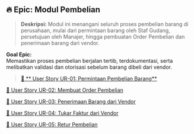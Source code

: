 ## :fire: Epic: Modul Pembelian
> **Deskripsi:** Modul ini menangani seluruh proses pembelian barang di perusahaan, mulai dari permintaan barang oleh Staf Gudang, persetujuan oleh Manajer, hingga pembuatan Order Pembelian dan penerimaan barang dari vendor.
> 

**Goal Epic:**<br>
Memastikan proses pembelian berjalan tertib, terdokumentasi, serta melibatkan validasi dan otorisasi sebelum barang dibeli dari vendor.

> [:toolbox: ** User Story UR-01: Permintaan Pembelian Barang**](https://www.notion.so/User-Story-UR-01-Permintaan-Pembelian-Barang-1c23722a8ea580499917fd65d1432687?pvs=21)

[🧩 User Story UR-02: Membuat Order Pembelian](https://www.notion.so/User-Story-UR-02-Membuat-Order-Pembelian-1c33722a8ea580949511ffe22b812dca?pvs=21)

[🧩 User Story UR-03: Penerimaan Barang dari Vendor](https://www.notion.so/User-Story-UR-03-Penerimaan-Barang-dari-Vendor-1c33722a8ea5805fbf71c6665a806ffa?pvs=21)

[🧩 User Story UR-04: Tukar Faktur dari Vendor](https://www.notion.so/User-Story-UR-04-Tukar-Faktur-dari-Vendor-1c33722a8ea58076a2d3f3ecc8074b01?pvs=21)

[🧩 User Story UR-05: Retur Pembelian](https://www.notion.so/User-Story-UR-05-Retur-Pembelian-1c33722a8ea58019a18bcc9913004ea9?pvs=21)